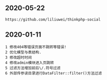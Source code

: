 ## 2020-05-22

~~~
https://github.com/liliuwei/thinkphp-social
~~~

## 2020-01-11

~~~
1 修改404等错误页面不跳转等错误!
2 优化模型与表结构.
3 修改超时时间
4 修改admin模块进入页跳转
5 过滤方法增加前后\/.符号过滤
6 外部传参读目录进行DataFilter::filter()方法过滤
~~~
